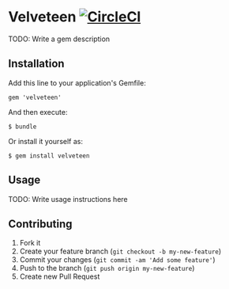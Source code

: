 # Velveteen [![CircleCI](https://circleci.com/gh/tanner-labs/velveteen.png?circle-token=d0d8dfe7fdca1c740a6e65a9503f461267126bb7)](https://circleci.com/gh/tanner-labs/velveteen)

TODO: Write a gem description

## Installation

Add this line to your application's Gemfile:

    gem 'velveteen'

And then execute:

    $ bundle

Or install it yourself as:

    $ gem install velveteen

## Usage

TODO: Write usage instructions here

## Contributing

1. Fork it
2. Create your feature branch (`git checkout -b my-new-feature`)
3. Commit your changes (`git commit -am 'Add some feature'`)
4. Push to the branch (`git push origin my-new-feature`)
5. Create new Pull Request

